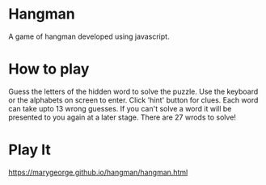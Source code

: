 # Hangman
A game of hangman developed using javascript. 

# How to play
Guess the letters of the hidden word to solve the puzzle.
Use the keyboard or the alphabets on screen to enter. Click 'hint' button for clues.
Each word can take upto 13 wrong guesses.
If you can't solve a word it will be presented to you again at a later stage.
There are 27 wrods to solve!

# Play It
https://marygeorge.github.io/hangman/hangman.html
